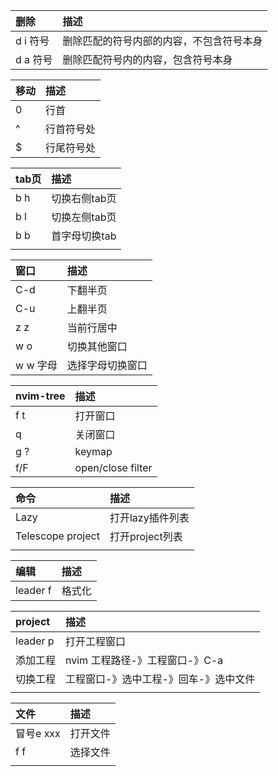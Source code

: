 | 删除     | 描述                                     |
|:---------|:-----------------------------------------|
| d i 符号 | 删除匹配的符号内部的内容，不包含符号本身 |
| d a 符号 | 删除匹配符号内的内容，包含符号本身       |

| 移动 | 描述          |
|:-----|:--------------|
| 0    | 行首          |
| ^    | 行首符号处    |
| $    | 行尾符号处    |

| tab页 | 描述          |
|:------|:--------------|
| b h   | 切换右侧tab页 |
| b l   | 切换左侧tab页 |
| b b   | 首字母切换tab |
|       |          |

| 窗口     | 描述         |
|:---------|:-------------|
| C-d      | 下翻半页     |
| C-u      | 上翻半页     |
| z z      | 当前行居中   |
| w o      | 切换其他窗口 |
| w w 字母 | 选择字母切换窗口             |

| nvim-tree | 描述         |
|:------------|:-------------|
| f t         | 打开窗口     |
| q           | 关闭窗口     |
| g ?         | keymap       |
| f/F         | open/close filter |

| 命令              | 描述             |
|:------------------|:-----------------|
| Lazy              | 打开lazy插件列表 |
| Telescope project | 打开project列表  |
|                   |              |

| 编辑     | 描述     |
|:---------|:---------|
| leader f | 格式化 |

| project  | 描述                                  |
|:---------|:--------------------------------------|
| leader p | 打开工程窗口                          |
| 添加工程 | nvim 工程路径-》工程窗口-》C-a        |
| 切换工程 | 工程窗口-》选中工程-》回车-》选中文件 |
|          |                                       |

| 文件      | 描述     |
|:----------|:---------|
| 冒号e xxx | 打开文件 |
| f f       | 选择文件 |
|           |      |
